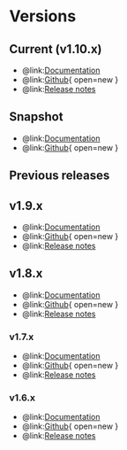 # Versions

## Current (v1.10.x)
- @link:[Documentation](https://bluebrainnexus.io/docs/)
- @link:[Github](https://github.com/BlueBrain/nexus/tree/v1.10.x){ open=new }
- @link:[Release notes](https://bluebrainnexus.io/docs/releases/v1.10-release-notes.html)

## Snapshot
- @link:[Documentation](https://bluebrainnexus.io/snapshot/docs/)
- @link:[Github](https://github.com/BlueBrain/nexus){ open=new }

## Previous releases

## v1.9.x
- @link:[Documentation](https://bluebrainnexus.io/v1.9.x/docs/)
- @link:[Github](https://github.com/BlueBrain/nexus/tree/v1.9.x){ open=new }
- @link:[Release notes](https://bluebrainnexus.io/docs/releases/v1.9-release-notes.html)

## v1.8.x
- @link:[Documentation](https://bluebrainnexus.io/v1.8.x/docs/)
- @link:[Github](https://github.com/BlueBrain/nexus/tree/v1.8.x){ open=new }
- @link:[Release notes](https://bluebrainnexus.io/docs/releases/v1.8-release-notes.html)

### v1.7.x
- @link:[Documentation](https://bluebrainnexus.io/v1.7.x/docs/)
- @link:[Github](https://github.com/BlueBrain/nexus/tree/v1.7.x){ open=new }
- @link:[Release notes](https://bluebrainnexus.io/docs/releases/v1.7-release-notes.html)

### v1.6.x
- @link:[Documentation](https://bluebrainnexus.io/v1.6.x/docs/)
- @link:[Github](https://github.com/BlueBrain/nexus/tree/v1.6.x){ open=new }
- @link:[Release notes](https://bluebrainnexus.io/docs/releases/v1.6-release-notes.html)


